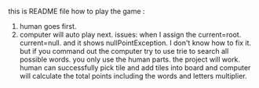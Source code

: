 this is README file
how to play the game :
1. human goes first.
2. computer will auto play next. 
issues:
   when I assign the current=root. current=null. and it shows nullPointException. I don't know how to fix it. 
   but if you command out the computer try to use trie to search all possible words. you only use the human parts. the project will work. human can successfully pick tile and add tiles into board and computer will calculate the total points including the words and letters multiplier. 